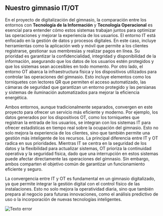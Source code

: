 ## Nuestro gimnasio IT/OT

En el proyecto de digitalización del gimnasio, la comparación entre los entornos con **Tecnología de la Información** y **Tecnología Operacional** es esencial para entender cómo estos sistemas trabajan juntos para optimizar las operaciones y mejorar la experiencia de los usuarios.
El entorno IT está enfocado en la gestión de datos y procesos digitales. En este caso, incluye herramientas como la aplicación web y móvil que permite a los clientes registrarse, gestionar sus membresías y realizar pagos en línea. Su prioridad es garantizar la confidencialidad, integridad y disponibilidad de la información, asegurando que los datos de los usuarios estén protegidos y que los sistemas sean accesibles en todo momento. Por otro lado, el entorno OT abarca la infraestructura física y los dispositivos utilizados para controlar las operaciones del gimnasio. Esto incluye elementos como los torniquetes con lectores QR que permiten el acceso automatizado, las cámaras de seguridad que garantizan un entorno protegido y las persianas y sistemas de iluminación automatizados para mejorar la eficiencia energética.

Ambos entornos, aunque tradicionalmente separados, convergen en este proyecto para ofrecer un servicio más eficiente y moderno. Por ejemplo, los datos generados por los dispositivos OT, como los torniquetes que registran la entrada de los usuarios, se integran con los sistemas IT para ofrecer estadísticas en tiempo real sobre la ocupación del gimnasio. Esto no solo mejora la experiencia de los clientes, sino que también permite una gestión más inteligente de los recursos.
La principal diferencia entre IT y OT radica en sus prioridades. Mientras IT se centra en la seguridad de los datos y la flexibilidad para actualizar sistemas, OT prioriza la continuidad operativa y la seguridad física, dado que una interrupción en estos sistemas puede afectar directamente las operaciones del gimnasio. Sin embargo, ambos comparten el objetivo común de garantizar un funcionamiento eficiente y seguro.

La convergencia entre IT y OT es fundamental en un gimnasio digitalizado, ya que permite integrar la gestión digital con el control físico de las instalaciones. Esto no solo mejora la operatividad diaria, sino que también prepara al negocio para futuras innovaciones, como el análisis predictivo de uso o la incorporación de nuevas tecnologías inteligentes.

![Texto error](ITOT.jpg)
